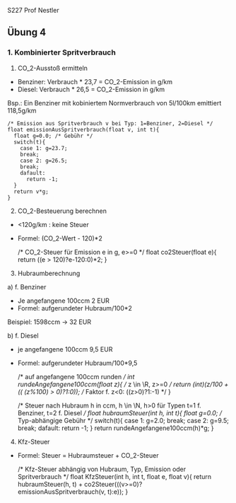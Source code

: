 S227 Prof Nestler

## Übung 4

### 1. Kombinierter Spritverbrauch

1. CO_2-Ausstoß ermitteln

* Benziner: Verbrauch * 23,7 = CO_2-Emission in g/km
* Diesel:   Verbrauch * 26,5 = CO_2-Emission in g/km

Bsp.: Ein Benziner mit kobiniertem Normverbrauch von 5l/100km emittiert 118,5g/km

    /* Emission aus Spritverbrauch v bei Typ: 1=Benziner, 2=Diesel */
    float emissionAusSpritverbrauch(float v, int t){
      float g=0.0; /* Gebühr */
      switch(t){
        case 1: g=23.7;
        break;
        case 2: g=26.5;
        break;
        dafault:
          return -1;
      }
      return v*g;
    }

2. CO_2-Besteuerung berechnen

* <120g/km : keine Steuer
* Formel: (CO_2-Wert - 120)*2

    /* CO_2-Steuer für Emission e in g, e>=0  */
    float co2Steuer(float e){
      return ((e > 120)?e-120:0)*2;
    }

3. Hubraumberechnung

a) f. Benziner

* Je angefangene 100ccm 2 EUR
* Formel: aufgerundeter Hubraum/100*2

Beispiel: 1598ccm -> 32 EUR

b) f. Diesel

* je angefangene 100ccm 9,5 EUR
* Formel: aufgerundeter Hubraum/100*9,5

    /* auf angefangene 100ccm runden */
    int rundeAngefangene100ccm(float z){ /* z \in \R, z>=0 */
      return (int)(z/100 + (( (z%100) > 0)?1:0)); /* Faktor f. z<0: ((z>0)?1:-1) */
    }
    
    /* Steuer nach Hubraum h in ccm, h \in \N, h>0 für Typen t=1 f. Benziner, t=2 f. Diesel  */
    float hubraumSteuer(int h, int t){
      float g=0.0; /* Typ-abhängige Gebühr */
      switch(t){
        case 1: g=2.0;
        break;
        case 2: g=9.5;
        break;
        dafault:
          return -1;
      }
      return rundeAngefangene100ccm(h)*g;
    }

4. Kfz-Steuer

* Formel: Steuer = Hubraumsteuer + CO_2-Steuer

    /* Kfz-Steuer abhängig von Hubraum, Typ, Emission oder Spritverbrauch */
    float KfzSteuer(int h, int t, float e, float v){
      return hubraumSteuer(h, t) + co2Steuer(((v>=0)?emissionAusSpritverbrauch(v, t):e));
    }
